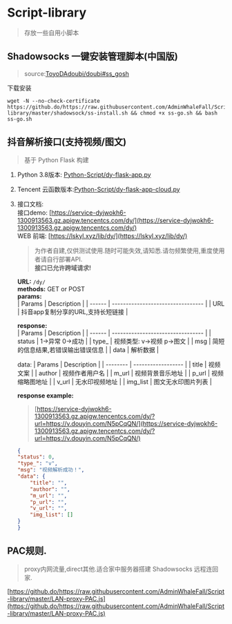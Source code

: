 # Script-library
> 存放一些自用小脚本

## Shadowsocks 一键安装管理脚本(中国版)  
> source:[ToyoDAdoubi/doubi#ss_gosh](https://github.com/ToyoDAdoubi/doubi#ss_gosh)  

下载安装  
```shell
wget -N --no-check-certificate https://github.do/https://raw.githubusercontent.com/AdminWhaleFall/Script-library/master/shadowsock/ss-install.sh && chmod +x ss-go.sh && bash ss-go.sh
```  

## 抖音解析接口(支持视频/图文)  
> 基于 Python Flask 构建  

1. Python 3.8版本: [Python-Script/dy-flask-app.py](https://github.com/AdminWhaleFall/lib/blob/master/Python-Script/dy-flask-app.py)
2. Tencent 云函数版本:[Python-Script/dy-flask-app-cloud.py](https://github.com/AdminWhaleFall/lib/blob/master/Python-Script/dy-flask-app-cloud.py)
3. 接口文档:  
   接口demo: [https://service-dyjwokh6-1300913563.gz.apigw.tencentcs.com/dy/](https://service-dyjwokh6-1300913563.gz.apigw.tencentcs.com/dy/)  
   WEB 前端: [https://lskyl.xyz/lib/dy/](https://lskyl.xyz/lib/dy/)
   > 为作者自建,仅供测试使用.随时可能失效,请知悉.请勿频繁使用,重度使用者请自行部署API.  
   > **接口已允许跨域请求!**

   **URL:** `/dy/`  
   **methods:** GET or POST  
   **params:**  
   | Params | Description                       |
   | ------ | --------------------------------- |
   | URL    | 抖音app复制分享的URL,支持长短链接 |

   **response:**  
   | Params | Description                       |
   | ------ | --------------------------------- |
   | status | 1->异常 0->成功                   |
   | type_  | 视频类型: v->视频 p->图文         |
   | msg    | 简短的信息结果,若错误输出错误信息 |
   | data   | 解析数据                          |

   data:
   | Params   | Description        |
   | -------- | ------------------ |
   | title    | 视频文案           |
   | author   | 视频作者用户名     |
   | m_url    | 视频背景音乐地址   |
   | p_url    | 视频缩略图地址     |
   | v_url    | 无水印视频地址     |
   | img_list | 图文无水印图片列表 |

    **response example:**
    > [https://service-dyjwokh6-1300913563.gz.apigw.tencentcs.com/dy/?url=https://v.douyin.com/N5pCqQN/](https://service-dyjwokh6-1300913563.gz.apigw.tencentcs.com/dy/?url=https://v.douyin.com/N5pCqQN/)
    ```json
    {
	"status": 0,
	"type_": "v",
	"msg": "视频解析成功！",
	"data": {
		"title": "",
		"author": "",
		"m_url": "",
		"p_url": "",
		"v_url": "",
		"img_list": []
	}
    }
    ``` 

   

## PAC规则.
> proxy内网流量,direct其他.适合家中服务器搭建 Shadowsocks 远程连回家.  

[https://github.do/https://raw.githubusercontent.com/AdminWhaleFall/Script-library/master/LAN-proxy-PAC.js](https://github.do/https://raw.githubusercontent.com/AdminWhaleFall/Script-library/master/LAN-proxy-PAC.js)